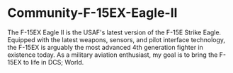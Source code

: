 # Community-F-15EX-Eagle-II
The F-15EX Eagle II is the USAF's latest version of the F-15E Strike Eagle.  Equipped with the latest weapons, sensors, and pilot interface technology, the F-15EX is arguably the most advanced 4th generation fighter in existence today.  As a military aviation enthusiast, my goal is to bring the F-15EX to life in DCS; World.
